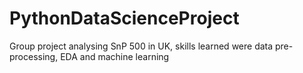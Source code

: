 # PythonDataScienceProject
Group project analysing SnP 500 in UK, skills learned were data pre-processing, EDA and machine learning
